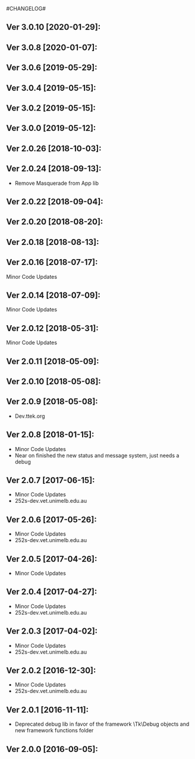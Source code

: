 #CHANGELOG#

Ver 3.0.10 [2020-01-29]:
-------------------------------


Ver 3.0.8 [2020-01-07]:
-------------------------------


Ver 3.0.6 [2019-05-29]:
-------------------------------


Ver 3.0.4 [2019-05-15]:
-------------------------------


Ver 3.0.2 [2019-05-15]:
-------------------------------


Ver 3.0.0 [2019-05-12]:
-------------------------------


Ver 2.0.26 [2018-10-03]:
-------------------------------


Ver 2.0.24 [2018-09-13]:
-------------------------------
  - Remove Masquerade from App lib


Ver 2.0.22 [2018-09-04]:
-------------------------------


Ver 2.0.20 [2018-08-20]:
-------------------------------


Ver 2.0.18 [2018-08-13]:
-------------------------------


Ver 2.0.16 [2018-07-17]:
-------------------------------
Minor Code Updates


Ver 2.0.14 [2018-07-09]:
-------------------------------
Minor Code Updates


Ver 2.0.12 [2018-05-31]:
-------------------------------
Minor Code Updates


Ver 2.0.11 [2018-05-09]:
-------------------------------


Ver 2.0.10 [2018-05-08]:
-------------------------------


Ver 2.0.9 [2018-05-08]:
-------------------------------
 - Dev.ttek.org


Ver 2.0.8 [2018-01-15]:
-------------------------------
 - Minor Code Updates
 - Near on finished the new status and message system, just needs a debug


Ver 2.0.7 [2017-06-15]:
-------------------------------
 - Minor Code Updates
 - 252s-dev.vet.unimelb.edu.au


Ver 2.0.6 [2017-05-26]:
-------------------------------
 - Minor Code Updates
 - 252s-dev.vet.unimelb.edu.au


Ver 2.0.5 [2017-04-26]:
-------------------------------
 - Minor Code Updates


Ver 2.0.4 [2017-04-27]:
-------------------------------
 - Minor Code Updates
 - 252s-dev.vet.unimelb.edu.au


Ver 2.0.3 [2017-04-02]:
-------------------------------
 - Minor Code Updates
 - 252s-dev.vet.unimelb.edu.au


Ver 2.0.2 [2016-12-30]:
-------------------------------
 - Minor Code Updates
 - 252s-dev.vet.unimelb.edu.au


Ver 2.0.1 [2016-11-11]:
-------------------------------
 - Deprecated debug lib in favor of the framework \Tk\Debug objects and new framework functions folder


Ver 2.0.0 [2016-09-05]:
-------------------------------


